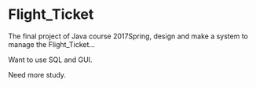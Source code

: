 # Flight_Ticket
The final project of Java course 2017Spring, design and make a system to manage the Flight_Ticket...

Want to use SQL and GUI.

Need more study.
